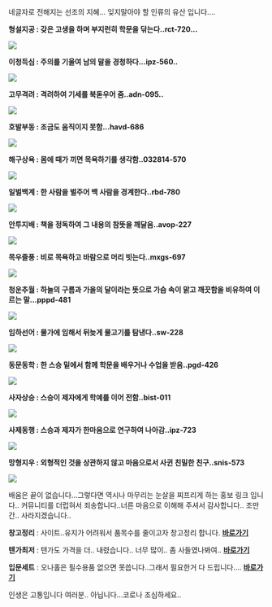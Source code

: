 네글자로 전해지는 선조의 지혜... 잊지말아야 할 인류의 유산 입니다....



**형설지공 : 갖은 고생을 하며 부지런히 학문을 닦는다..rct-720...**

![](https://github.com/jeongsamie/viral_image/blob/master/rct-720.gif)

**이청득심 : 주의를 기울여 남의 말을 경청하다...ipz-560..**

![](https://github.com/jeongsamie/viral_image/blob/master/ipz-560.gif)

**고무격려 : 격려하여 기세를 북돋우어 줌..adn-095..**

![](https://github.com/jeongsamie/viral_image/blob/master/adn-095.gif)

**호발부동 : 조금도 움직이지 못함...havd-686**

![](https://github.com/jeongsamie/viral_image/blob/master/havd-686.gif)

**해구상욕 : 몸에 때가 끼면 목욕하기를 생각함..032814-570**

![](https://github.com/jeongsamie/viral_image/blob/master/032814-570.gif)

**일벌백계 : 한 사람을 벌주어 백 사람을 경계한다..rbd-780**

![](https://github.com/jeongsamie/viral_image/blob/master/rbd-780.gif)

**안투지배 : 책을 정독하여 그 내용의 참뜻을 깨달음..avop-227**

![](https://github.com/jeongsamie/viral_image/blob/master/avop-227.gif)

**목우즐풍 : 비로 목욕하고 바람으로 머리 빗는다..mxgs-697**

![](https://github.com/jeongsamie/viral_image/blob/master/mxgs-697.gif)

**청운추월 : 하늘의 구름과 가을의 달이라는 뜻으로 가슴 속이 맑고 깨끗함을 비유하여 이르는 말...pppd-481**

![](https://github.com/jeongsamie/viral_image/blob/master/pppd-481.gif)

**임하선어 : 물가에 임해서 뒤늦게 물고기를 탐낸다..sw-228**

![](https://github.com/jeongsamie/viral_image/blob/master/sw-228.gif)

**동문동학 : 한 스승 밑에서 함께 학문을 배우거나 수업을 받음..pgd-426**

![](https://github.com/jeongsamie/viral_image/blob/master/pgd-426.gif)

**사자상승 : 스승이 제자에게 학예를 이어 전함..bist-011**

![](https://github.com/jeongsamie/viral_image/blob/master/bist-011.gif)

**사제동행 : 스승과 제자가 한마음으로 연구하여 나아감..ipz-723**

![](https://github.com/jeongsamie/viral_image/blob/master/ipz-723.gif)

**망형지우 : 외형적인 것을 상관하지 않고 마음으로서 사귄 친밀한 친구..snis-573**

![](https://github.com/jeongsamie/viral_image/blob/master/snis-573.gif)





배움은 끝이 없습니다...그렇다면 역시나 마무리는 눈살을 찌프리게 하는 홍보 링크 입니다.. 커뮤니티를 더럽혀서 죄송합니다..너른 마음으로 이해해 주셔서 감사합니다.. 조만간.. 사라지겠습니다..

**창고정리** :  사이트..유지가 어려워서 품목수를 줄이고자 창고정리 합니다.  [**바로가기**](https://msdepart.com/shop/event.php?ev_id=1581587840&bypass=on)

**텐가최저** : 텐가도 가격을 더.. 내렸습니다.. 너무 많이.. 좀 사들였나봐여.. [**바로가기**](https://msdepart.com/shop/event.php?ev_id=1566544508&bypass=on)

**입문세트** : 오나홀은 필수용품 없으면 못씁니다..그래서 필요한거 다 드립니다.... [**바로가기**](https://msdepart.com/shop/event.php?ev_id=1571971222&bypass=on)



인생은 고통입니다 여러분.. 아닙니다...코로나 조심하세요..
